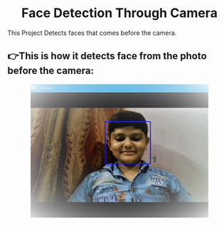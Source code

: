 <h1 align="center">Face Detection Through Camera</h1>
This Project Detects faces that comes before the camera.

<h2>👉This is how it detects face from the photo before the camera:</h2>

<p align="center">
  <img src="Output.png" width=400 height=300/>
  </p>
